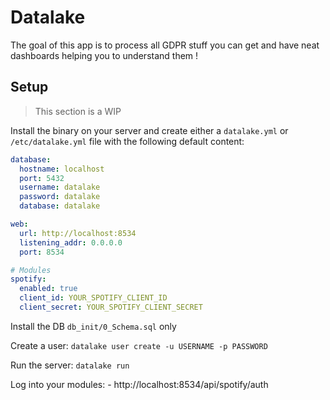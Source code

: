 # Datalake

The goal of this app is to process all GDPR stuff you can get and have neat dashboards helping you to understand them !

## Setup

> This section is a WIP

Install the binary on your server and create either a `datalake.yml` or `/etc/datalake.yml` file with the following default content:

```yaml
database:
  hostname: localhost
  port: 5432
  username: datalake
  password: datalake
  database: datalake

web:
  url: http://localhost:8534
  listening_addr: 0.0.0.0
  port: 8534

# Modules
spotify:
  enabled: true
  client_id: YOUR_SPOTIFY_CLIENT_ID
  client_secret: YOUR_SPOTIFY_CLIENT_SECRET
```

Install the DB `db_init/0_Schema.sql` only

Create a user: `datalake user create -u USERNAME -p PASSWORD`

Run the server: `datalake run`

Log into your modules:
    - http://localhost:8534/api/spotify/auth
